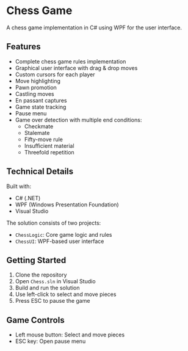 # Chess Game

A chess game implementation in C# using WPF for the user interface.

## Features

- Complete chess game rules implementation
- Graphical user interface with drag & drop moves 
- Custom cursors for each player
- Move highlighting
- Pawn promotion
- Castling moves
- En passant captures
- Game state tracking
- Pause menu
- Game over detection with multiple end conditions:
  - Checkmate
  - Stalemate 
  - Fifty-move rule
  - Insufficient material
  - Threefold repetition

## Technical Details

Built with:
- C# (.NET)
- WPF (Windows Presentation Foundation)
- Visual Studio

The solution consists of two projects:
- `ChessLogic`: Core game logic and rules
- `ChessUI`: WPF-based user interface

## Getting Started

1. Clone the repository
2. Open `Chess.sln` in Visual Studio 
3. Build and run the solution
4. Use left-click to select and move pieces
5. Press ESC to pause the game

## Game Controls

- Left mouse button: Select and move pieces
- ESC key: Open pause menu
